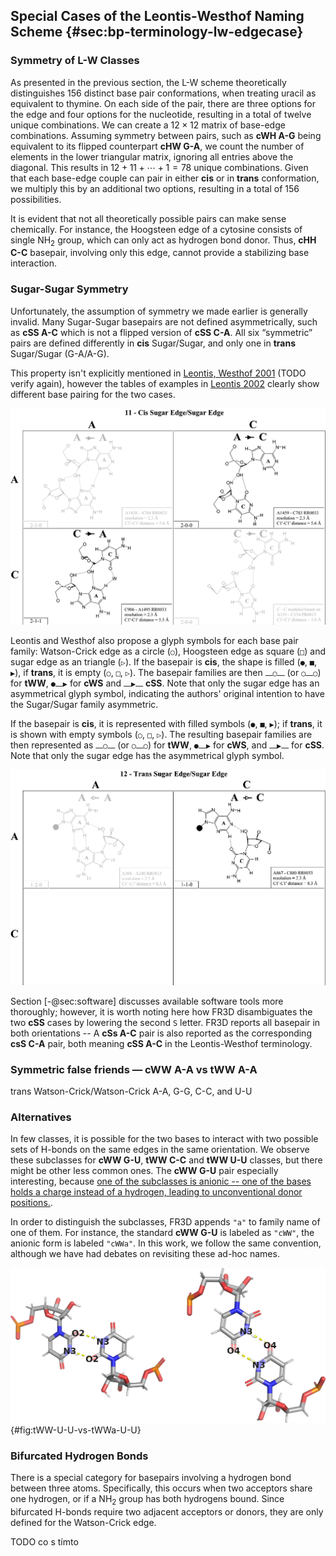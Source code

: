 ## Special Cases of the Leontis-Westhof Naming Scheme {#sec:bp-terminology-lw-edgecase}

### Symmetry of L-W Classes

As presented in the previous section, the L-W scheme theoretically distinguishes 156 distinct base pair conformations, when treating uracil as equivalent to thymine. <!--TODO this is maybe interesting-->
On each side of the pair, there are three options for the edge and four options for the nucleotide, resulting in a total of twelve unique combinations.
We can create a $12 \times 12$ matrix of base-edge combinations.
Assuming symmetry between pairs, such as **cWH A-G** being equivalent to its flipped counterpart **cHW G-A**, we count the number of elements in the lower triangular matrix, ignoring all entries above the diagonal.
This results in $12 + 11 + \cdots + 1 = 78$ unique combinations.
Given that each base-edge couple can pair in either **cis** or in **trans** conformation, we multiply this by an additional two options, resulting in a total of 156 possibilities.

It is evident that not all theoretically possible pairs can make sense chemically.
For instance, the Hoogsteen edge of a cytosine consists of single NH<sub>2</sub> group, which can only act as hydrogen bond donor.
Thus, **cHH C-C** basepair, involving only this edge, cannot provide a stabilizing base interaction.

<!-- The conformation is different for each of the four nucleotides.
We have the following choices:

* **cis** or **trans**
* **pair** of **nucleotides**, choice of 2 out of 4
* **pair** of **edges**, choice of 2 out of 4

Since both choices allow repetitions (`A` can pair with another `A`), we calculate the number of options as $\binom{n + 1}{2}$ (https://en.wikipedia.org/wiki/Combination#Number_of_combinations_with_repetition).
Since the numbers are small, we can alternatively count the number of options using a simple table.

However, we have to account for the fact that some pairs are symmetric to each other and avoid double counting these.
For example, the `cWW GC` is the same pair as `cWW CG`.
Generally, we should avoid counting a pair if swapping the order of edges and the order of nucleotides yields a pair which was counted already.
We will first avoid edge combinations marked as duplicate:

| - | W | H | S |
|---|---|---|---|
| W | 1 | Dup | Dup |
| H | 2 |  3  | Dup |
| S | 4 |  5  |  6  |

This leaves with 6 edge combinations, 3 symmetric and 3 asymmetric.
If the edge combination is asymmetric, we can count all 16 nucleotide combinations.
If is it symmetric, we can only count the 10 unique nucleotide combinations:

| - | A | T   | G   | C   |
|---|---|---|---|--|
| A | 1 | Dup | Dup | Dup |
| T | 2 |  3  | Dup | Dup |
| G | 4 |  5  |  6  | Dup |
| C | 7 |  8  |  9  | 10  |

When we add these and multiply by 2 to account for the **cis** or **trans** choice, we get:

$$2 \cdot \left( 16 \cdot 3 + 10 \cdot 3 \right) = 156$$ -->

### Sugar-Sugar Symmetry

Unfortunately, the assumption of symmetry we made earlier is generally invalid.
Many Sugar-Sugar basepairs are not defined asymmetrically, such as **cSS A-C** which is not a flipped version of **cSS C-A**.
All six “symmetric” pairs are defined differently in **cis** Sugar/Sugar, and only one in **trans** Sugar/Sugar (G-A/A-G). <!--TODO Ref-->

This property isn't explicitly mentioned in [Leontis, Westhof 2001](https://doi.org/10.1017/s1355838201002515) (TODO verify again), however the tables of examples in [Leontis 2002](https://doi.org/10.1093/nar/gkf481) clearly show different base pairing for the two cases.

![The C-A pair is different from A-C -- it is shifted by ~3 Å horizontally, resulting in a different set of H-bonds TODO cite](../img/cSS-CA-vs-AC.png)

Leontis and Westhof also propose a glyph symbols for each base pair family:
Watson-Crick edge as a circle (`○`), Hoogsteen edge as square (`□`) and sugar edge as an triangle (`▷`).
If the basepair is **cis**, the shape is filled (`●`, `■`, `▶`), if **trans**, it is empty (`○`, `□`, `▷`).
The basepair families are then `⎼○⎼` (or `○⎼○`) for **tWW**, `●⎼▶` for **cWS** and `⎼▶⎼` **cSS**.
Note that only the sugar edge has an asymmetrical glyph symbol, indicating the authors' original intention to have the Sugar/Sugar family asymmetric.

If the basepair is **cis**, it is represented with filled symbols (`●`, `■`, `▶`); if **trans**, it is shown with empty symbols (`○`, `□`, `▷`). The resulting basepair families are then represented as `⎼○⎼` (or `○⎼○`) for **tWW**, `●⎼▶` for **cWS**, and `⎼▶⎼` for **cSS**. Note that only the sugar edge has the asymmetrical glyph symbol.

![In trans Sugar/Sugar, C-A is defined while A-C is left undefined. In contrast, in W/W and H/H the C-A and A-C show the same pair (turned upside down)](../img/tSS-CA-vs-AC.png)

Section [-@sec:software] discusses available software tools more thoroughly; however, it is worth noting here how FR3D disambiguates the two **cSS** cases by lowering the second `S` letter.
FR3D reports all basepair in both orientations -- A **cSs A-C** pair is also reported as the corresponding **csS C-A** pair, both meaning **cSS A-C** in the Leontis-Westhof terminology.

<!-- ■⎼▶
□⎼▷
○⎼● -->

### Symmetric false friends — cWW A-A vs tWW A-A

trans Watson-Crick/Watson-Crick A-A, G-G, C-C, and U-U

### Alternatives

In few classes, it is possible for the two bases to interact with two possible sets of H-bonds on the same edges in the same orientation.
We observe these subclasses for **cWW G-U**, **tWW C-C** and **tWW U-U** classes, but there might be other less common ones.
The **cWW G-U** pair especially interesting, because [one of the subclasses is anionic -- one of the bases holds a charge instead of a hydrogen, leading to unconventional donor positions.](https://doi.org/10.1261/rna.079583.123).

In order to distinguish the subclasses, FR3D appends `"a"` to family name of one of them.
For instance, the standard **cWW G-U** is labeled as `"cWW"`, the anionic form is labeled `"cWWa"`.
In this work, we follow the same convention, although we have had debates on revisiting these ad-hoc names.

<!-- tWWa CC, cWWa GT. -->

![The two alternatives of the tWW U-U pair. Although the only Watson-Crick edge is involved in both cases, two pairs of hydrogen bonds are possible and both exist in PDB structures.](../img/tWW-U-U-vs-tWWa-U-U.png){#fig:tWW-U-U-vs-tWWa-U-U}

### Bifurcated Hydrogen Bonds

There is a special category for basepairs involving a hydrogen bond between three atoms.
Specifically, this occurs when two acceptors share one hydrogen, or if a NH<sub>2</sub> group has both hydrogens bound.
Since bifurcated H-bonds require two adjacent acceptors or donors, they are only defined for the Watson-Crick edge.
<!-- 
While the 2002 paper presents this category and at least FR3D reports it, it is often not considered.
The category only contains 6 distinct base pairs, none of which bind with at least two hydrogen bonds.
In this work, we mostly skip the analysis of these Watson-Bifurcated basepairs.
The provided scripts do process them, but we will avoid them in the discussion for brevity.

Mixtral: The text is clear and mostly well-written. However, there are some minor stylistic improvements that can be made for consistency and readability. Consider revising to: "The 2002 paper introduces this category, which FR3D also reports; however, it is not commonly considered in the literature. This category comprises only six distinct base pairs, none of which engage in at least two hydrogen bonds. In our work, we generally omit an analysis of Watson-Bifurcated basepairs for brevity. The provided scripts do process these cases; however, we will intentionally exclude them from the discussion."
-->

TODO co s tímto
